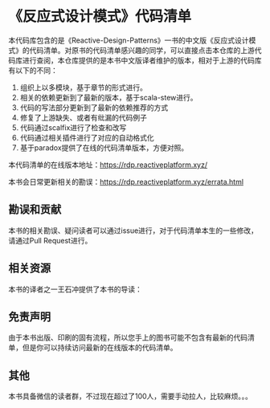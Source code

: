 # 《反应式设计模式》代码清单

本代码库包含的是《Reactive-Design-Patterns》一书的中文版《反应式设计模式》的代码清单。对原书的代码清单感兴趣的同学，可以直接点击本仓库的上游代码库进行查阅，本仓库提供的是本书中文版译者维护的版本，相对于上游的代码库有以下的不同：

 1. 组织上以多模块，基于章节的形式进行。
 2. 相关的依赖更新到了最新的版本，基于scala-stew进行。
 3. 代码的写法部分更新到了最新的依赖推荐的方式
 4. 修复了上游缺失、或者有纰漏的代码例子
 5. 代码通过scalfix进行了检查和改写
 6. 代码通过相关插件进行了对应的自动格式化
 7. 基于paradox提供了在线的代码清单版本，方便对照。
 
 本代码清单的在线版本地址：https://rdp.reactiveplatform.xyz/
 
 本书会日常更新相关的勘误：https://rdp.reactiveplatform.xyz/errata.html

## 勘误和贡献

本书的相关勘误、疑问读者可以通过issue进行，对于代码清单本生的一些修改，请通过Pull Request进行。

## 相关资源

本书的译者之一王石冲提供了本书的导读：

## 免责声明

由于本书出版、印刷的固有流程，所以您手上的图书可能不包含有最新的代码清单，但是你可以持续访问最新的在线版本的代码清单。


## 其他

本书具备微信的读者群，不过现在超过了100人，需要手动拉人，比较麻烦。。。


